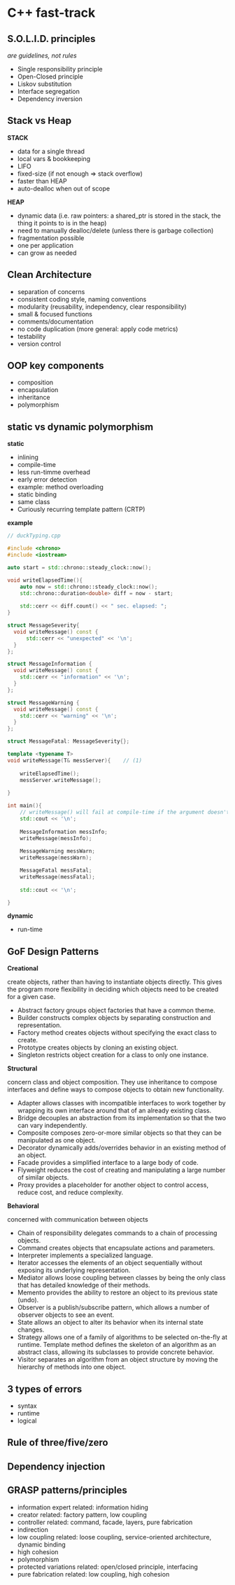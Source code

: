 
# C++ fast-track

## S.O.L.I.D. principles

_are guidelines, not rules_

* Single responsibility principle
* Open-Closed principle
* Liskov substitution
* Interface segregation
* Dependency inversion

## Stack vs Heap

**STACK**

- data for a single thread
- local vars & bookkeeping
- LIFO
- fixed-size (if not enough => stack overflow)
- faster than HEAP
- auto-dealloc when out of scope

**HEAP**

- dynamic data (i.e. raw pointers: a shared_ptr is stored in the stack, the thing it points to is in the heap)
- need to manually dealloc/delete (unless there is garbage collection)
- fragmentation possible
- one per application
- can grow as needed


## Clean Architecture

- separation of concerns
- consistent coding style, naming conventions
- modularity (reusability, independency, clear responsibility)
- small & focused functions
- comments/documentation
- no code duplication (more general: apply code metrics)
- testability
- version control

## OOP key components

- composition
- encapsulation
- inheritance
- polymorphism

## static vs dynamic polymorphism

**static**

- inlining
- compile-time
- less run-timme overhead
- early error detection
- example: method overloading
- static binding
- same class
- Curiously recurring template pattern (CRTP)

__example__

```cpp
// duckTyping.cpp

#include <chrono>
#include <iostream>

auto start = std::chrono::steady_clock::now();

void writeElapsedTime(){
    auto now = std::chrono::steady_clock::now();
    std::chrono::duration<double> diff = now - start;
  
    std::cerr << diff.count() << " sec. elapsed: ";
}

struct MessageSeverity{
  void writeMessage() const {
      std::cerr << "unexpected" << '\n';
  }
};

struct MessageInformation {
  void writeMessage() const {              
    std::cerr << "information" << '\n';
  }
};

struct MessageWarning {
  void writeMessage() const {               
    std::cerr << "warning" << '\n';
  }
};

struct MessageFatal: MessageSeverity{};     

template <typename T>
void writeMessage(T& messServer){    // (1)                   
	
	writeElapsedTime();                                   
	messServer.writeMessage();                            
	
}

int main(){
	// writeMessage() will fail at compile-time if the argument doesn't support writeMessage()
    std::cout << '\n';
  
    MessageInformation messInfo;
    writeMessage(messInfo);
    
    MessageWarning messWarn;
    writeMessage(messWarn);

    MessageFatal messFatal;
    writeMessage(messFatal);
  
    std::cout << '\n';

}

```

**dynamic**

- run-time



## GoF Design Patterns

**Creational**

create objects, rather than having to instantiate objects directly. This gives the program more flexibility in deciding which objects need to be created for a given case.

- Abstract factory groups object factories that have a common theme.
- Builder constructs complex objects by separating construction and representation.
- Factory method creates objects without specifying the exact class to create.
- Prototype creates objects by cloning an existing object.
- Singleton restricts object creation for a class to only one instance.

**Structural**

concern class and object composition. They use inheritance to compose interfaces and define ways to compose objects to obtain new functionality.

- Adapter allows classes with incompatible interfaces to work together by wrapping its own interface around that of an already existing class.
- Bridge decouples an abstraction from its implementation so that the two can vary independently.
- Composite composes zero-or-more similar objects so that they can be manipulated as one object.
- Decorator dynamically adds/overrides behavior in an existing method of an object.
- Facade provides a simplified interface to a large body of code.
- Flyweight reduces the cost of creating and manipulating a large number of similar objects.
- Proxy provides a placeholder for another object to control access, reduce cost, and reduce complexity.

**Behavioral**

concerned with communication between objects

- Chain of responsibility delegates commands to a chain of processing objects.
- Command creates objects that encapsulate actions and parameters.
- Interpreter implements a specialized language.
- Iterator accesses the elements of an object sequentially without exposing its underlying representation.
- Mediator allows loose coupling between classes by being the only class that has detailed knowledge of their methods.
- Memento provides the ability to restore an object to its previous state (undo).
- Observer is a publish/subscribe pattern, which allows a number of observer objects to see an event.
- State allows an object to alter its behavior when its internal state changes.
- Strategy allows one of a family of algorithms to be selected on-the-fly at runtime.
Template method defines the skeleton of an algorithm as an abstract class, allowing its subclasses to provide concrete behavior.
- Visitor separates an algorithm from an object structure by moving the hierarchy of methods into one object.



## 3 types of errors

- syntax
- runtime
- logical

## Rule of three/five/zero

## Dependency injection

## GRASP patterns/principles

- information expert
	related: information hiding
- creator
	related: factory pattern, low coupling
- controller
	related: command, facade, layers, pure fabrication
- indirection
- low coupling
	related: loose coupling, service-oriented architecture, dynamic binding
- high cohesion
- polymorphism
- protected variations
	related: open/closed principle, interfacing
- pure fabrication
	related: low coupling, high cohesion


